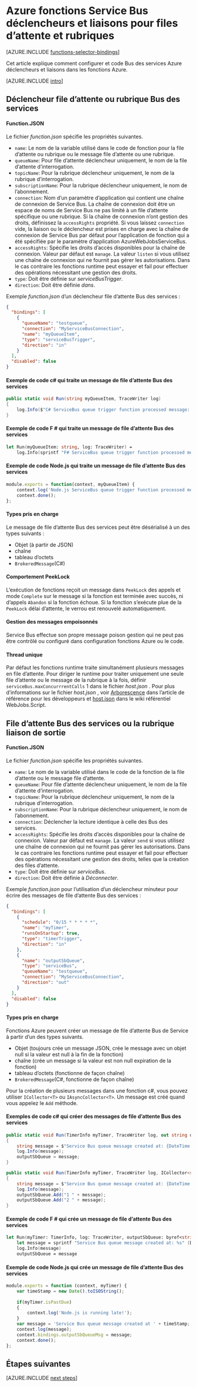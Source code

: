 <properties
    pageTitle="Azure fonctions Service Bus déclencheurs et liaisons | Microsoft Azure"
    description="Comprendre comment utiliser des déclencheurs Bus des services Azure et les liaisons dans les fonctions Azure."
    services="functions"
    documentationCenter="na"
    authors="christopheranderson"
    manager="erikre"
    editor=""
    tags=""
    keywords="Azure fonctionne, fonctions, traitement des événements, cluster dynamique, architecture sans serveur"/>

<tags
    ms.service="functions"
    ms.devlang="multiple"
    ms.topic="reference"
    ms.tgt_pltfrm="multiple"
    ms.workload="na"
    ms.date="08/22/2016"
    ms.author="chrande; glenga"/>

# <a name="azure-functions-service-bus-triggers-and-bindings-for-queues-and-topics"></a>Azure fonctions Service Bus déclencheurs et liaisons pour files d’attente et rubriques

[AZURE.INCLUDE [functions-selector-bindings](../../includes/functions-selector-bindings.md)]

Cet article explique comment configurer et code Bus des services Azure déclencheurs et liaisons dans les fonctions Azure. 

[AZURE.INCLUDE [intro](../../includes/functions-bindings-intro.md)] 

## <a id="sbtrigger"></a>Déclencheur file d’attente ou rubrique Bus des services

#### <a name="functionjson"></a>Function.JSON

Le fichier *function.json* spécifie les propriétés suivantes.

- `name`: Le nom de la variable utilisé dans le code de fonction pour la file d’attente ou rubrique ou le message file d’attente ou une rubrique. 
- `queueName`: Pour file d’attente déclencheur uniquement, le nom de la file d’attente d’interrogation.
- `topicName`: Pour la rubrique déclencheur uniquement, le nom de la rubrique d’interrogation.
- `subscriptionName`: Pour la rubrique déclencheur uniquement, le nom de l’abonnement.
- `connection`: Nom d’un paramètre d’application qui contient une chaîne de connexion de Service Bus. La chaîne de connexion doit être un espace de noms de Service Bus ne pas limité à un file d’attente spécifique ou une rubrique. Si la chaîne de connexion n’ont gestion des droits, définissez la `accessRights` propriété. Si vous laissez `connection` vide, la liaison ou le déclencheur est prises en charge avec la chaîne de connexion de Service Bus par défaut pour l’application de fonction qui a été spécifiée par le paramètre d’application AzureWebJobsServiceBus.
- `accessRights`: Spécifie les droits d’accès disponibles pour la chaîne de connexion. Valeur par défaut est `manage`. La valeur `listen` si vous utilisez une chaîne de connexion qui ne fournit pas gérer les autorisations. Dans le cas contraire les fonctions runtime peut essayer et fail pour effectuer des opérations nécessitant une gestion des droits.
- `type`: Doit être définie sur *serviceBusTrigger*.
- `direction`: Doit être définie *dans*. 

Exemple *function.json* d’un déclencheur file d’attente Bus des services :

```json
{
  "bindings": [
    {
      "queueName": "testqueue",
      "connection": "MyServiceBusConnection",
      "name": "myQueueItem",
      "type": "serviceBusTrigger",
      "direction": "in"
    }
  ],
  "disabled": false
}
```

#### <a name="c-code-example-that-processes-a-service-bus-queue-message"></a>Exemple de code c# qui traite un message de file d’attente Bus des services

```csharp
public static void Run(string myQueueItem, TraceWriter log)
{
    log.Info($"C# ServiceBus queue trigger function processed message: {myQueueItem}");
}
```

#### <a name="f-code-example-that-processes-a-service-bus-queue-message"></a>Exemple de code F # qui traite un message de file d’attente Bus des services

```fsharp
let Run(myQueueItem: string, log: TraceWriter) =
    log.Info(sprintf "F# ServiceBus queue trigger function processed message: %s" myQueueItem)
```

#### <a name="nodejs-code-example-that-processes-a-service-bus-queue-message"></a>Exemple de code Node.js qui traite un message de file d’attente Bus des services

```javascript
module.exports = function(context, myQueueItem) {
    context.log('Node.js ServiceBus queue trigger function processed message', myQueueItem);
    context.done();
};
```

#### <a name="supported-types"></a>Types pris en charge

Le message de file d’attente Bus des services peut être désérialisé à un des types suivants :

* Objet (à partir de JSON)
* chaîne
* tableau d’octets 
* `BrokeredMessage`(C#) 

#### <a id="sbpeeklock"></a>Comportement PeekLock

L’exécution de fonctions reçoit un message dans `PeekLock` des appels et mode `Complete` sur le message si la fonction est terminée avec succès, ni d’appels `Abandon` si la fonction échoue. Si la fonction s’exécute plue de la `PeekLock` délai d’attente, le verrou est renouvelé automatiquement.

#### <a id="sbpoison"></a>Gestion des messages empoisonnés

Service Bus effectue son propre message poison gestion qui ne peut pas être contrôlé ou configuré dans configuration fonctions Azure ou le code. 

#### <a id="sbsinglethread"></a>Thread unique

Par défaut les fonctions runtime traite simultanément plusieurs messages en file d’attente. Pour diriger le runtime pour traiter uniquement une seule file d’attente ou le message de la rubrique à la fois, définir `serviceBus.maxConcurrrentCalls` 1 dans le fichier *host.json* . Pour plus d’informations sur le fichier *host.json* , voir [Arborescence](functions-reference.md#folder-structure) dans l’article de référence pour les développeurs et [host.json](https://github.com/Azure/azure-webjobs-sdk-script/wiki/host.json) dans le wiki référentiel WebJobs.Script.

## <a id="sboutput"></a>File d’attente Bus des services ou la rubrique liaison de sortie

#### <a name="functionjson"></a>Function.JSON

Le fichier *function.json* spécifie les propriétés suivantes.

- `name`: Le nom de la variable utilisé dans le code de la fonction de la file d’attente ou le message file d’attente. 
- `queueName`: Pour file d’attente déclencheur uniquement, le nom de la file d’attente d’interrogation.
- `topicName`: Pour la rubrique déclencheur uniquement, le nom de la rubrique d’interrogation.
- `subscriptionName`: Pour la rubrique déclencheur uniquement, le nom de l’abonnement.
- `connection`: Déclencher la lecture identique à celle des Bus des services.
- `accessRights`: Spécifie les droits d’accès disponibles pour la chaîne de connexion. Valeur par défaut est `manage`. La valeur `send` si vous utilisez une chaîne de connexion qui ne fournit pas gérer les autorisations. Dans le cas contraire les fonctions runtime peut essayer et fail pour effectuer des opérations nécessitant une gestion des droits, telles que la création des files d’attente.
- `type`: Doit être définie sur *serviceBus*.
- `direction`: Doit être définie à *Déconnecter*. 

Exemple *function.json* pour l’utilisation d’un déclencheur minuteur pour écrire des messages de file d’attente Bus des services :

```JSON
{
  "bindings": [
    {
      "schedule": "0/15 * * * * *",
      "name": "myTimer",
      "runsOnStartup": true,
      "type": "timerTrigger",
      "direction": "in"
    },
    {
      "name": "outputSbQueue",
      "type": "serviceBus",
      "queueName": "testqueue",
      "connection": "MyServiceBusConnection",
      "direction": "out"
    }
  ],
  "disabled": false
}
``` 

#### <a name="supported-types"></a>Types pris en charge

Fonctions Azure peuvent créer un message de file d’attente Bus de Service à partir d’un des types suivants.

* Objet (toujours crée un message JSON, crée le message avec un objet null si la valeur est null à la fin de la fonction)
* chaîne (crée un message si la valeur est non null expiration de la fonction)
* tableau d’octets (fonctionne de façon chaîne) 
* `BrokeredMessage`(C#, fonctionne de façon chaîne)

Pour la création de plusieurs messages dans une fonction c#, vous pouvez utiliser `ICollector<T>` ou `IAsyncCollector<T>`. Un message est créé quand vous appelez le `Add` méthode.

#### <a name="c-code-examples-that-create-service-bus-queue-messages"></a>Exemples de code c# qui créer des messages de file d’attente Bus des services

```csharp
public static void Run(TimerInfo myTimer, TraceWriter log, out string outputSbQueue)
{
    string message = $"Service Bus queue message created at: {DateTime.Now}";
    log.Info(message); 
    outputSbQueue = message;
}
```

```csharp
public static void Run(TimerInfo myTimer, TraceWriter log, ICollector<string> outputSbQueue)
{
    string message = $"Service Bus queue message created at: {DateTime.Now}";
    log.Info(message); 
    outputSbQueue.Add("1 " + message);
    outputSbQueue.Add("2 " + message);
}
```

#### <a name="f-code-example-that-creates-a-service-bus-queue-message"></a>Exemple de code F # qui crée un message de file d’attente Bus des services

```fsharp
let Run(myTimer: TimerInfo, log: TraceWriter, outputSbQueue: byref<string>) =
    let message = sprintf "Service Bus queue message created at: %s" (DateTime.Now.ToString())
    log.Info(message)
    outputSbQueue = message
```

#### <a name="nodejs-code-example-that-creates-a-service-bus-queue-message"></a>Exemple de code Node.js qui crée un message de file d’attente Bus des services

```javascript
module.exports = function (context, myTimer) {
    var timeStamp = new Date().toISOString();
    
    if(myTimer.isPastDue)
    {
        context.log('Node.js is running late!');
    }
    var message = 'Service Bus queue message created at ' + timeStamp;
    context.log(message);   
    context.bindings.outputSbQueueMsg = message;
    context.done();
};
```

## <a name="next-steps"></a>Étapes suivantes

[AZURE.INCLUDE [next steps](../../includes/functions-bindings-next-steps.md)] 

